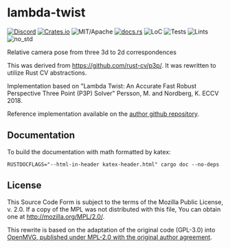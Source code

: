# lambda-twist

[![Discord][dci]][dcl] [![Crates.io][ci]][cl] ![MIT/Apache][li] [![docs.rs][di]][dl] ![LoC][lo] ![Tests][btl] ![Lints][bll] ![no_std][bnl]

[ci]: https://img.shields.io/crates/v/lambda-twist.svg
[cl]: https://crates.io/crates/lambda-twist/

[li]: https://img.shields.io/crates/l/specs.svg?maxAge=2592000

[di]: https://docs.rs/lambda-twist/badge.svg
[dl]: https://docs.rs/lambda-twist/

[lo]: https://tokei.rs/b1/github/rust-cv/lambda-twist?category=code

[dci]: https://img.shields.io/discord/550706294311485440.svg?logo=discord&colorB=7289DA
[dcl]: https://discord.gg/d32jaam

[btl]: https://github.com/rust-cv/lambda-twist/workflows/unit%20tests/badge.svg
[bll]: https://github.com/rust-cv/lambda-twist/workflows/lints/badge.svg
[bnl]: https://github.com/rust-cv/lambda-twist/workflows/no-std/badge.svg

Relative camera pose from three 3d to 2d correspondences

This was derived from https://github.com/rust-cv/p3p/. It was rewritten to utilize Rust CV abstractions.

Implementation based on
"Lambda Twist: An Accurate Fast Robust Perspective Three Point (P3P) Solver"
Persson, M. and Nordberg, K. ECCV 2018.

Reference implementation available on the [author github repository][lambda-twist-github].

[lambda-twist-github]: https://github.com/midjji/lambdatwist-p3p

## Documentation

To build the documentation with math formatted by katex:

```
RUSTDOCFLAGS="--html-in-header katex-header.html" cargo doc --no-deps
```


## License

This Source Code Form is subject to the terms of the Mozilla Public License, v. 2.0.
If a copy of the MPL was not distributed with this file,
You can obtain one at http://mozilla.org/MPL/2.0/.

This rewrite is based on the adaptation of the original code (GPL-3.0)
into [OpenMVG, published under MPL-2.0 with the original author agreement][p3p-openmvg].

[p3p-openmvg]: https://github.com/openMVG/openMVG/pull/1500
